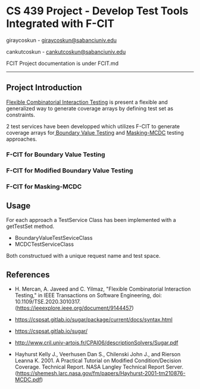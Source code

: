 # CS 439 Project - Develop Test Tools Integrated with F-CIT

giraycoskun - giraycoskun@sabanciuniv.edu

cankutcoskun - cankutcoskun@sabanciuniv.edu

FCIT Project documentation is under FCIT.md

---

## Project Introduction

[Flexible Combinatorial Interaction Testing](https://ieeexplore.ieee.org/document/9144457) is present a flexible and generalized way to generate coverage arrays by defining test set as constraints.

2 test services have been developped which utilizes F-CIT to generate coverage arrays for[ Boundary Value Testing](https://en.wikipedia.org/wiki/Boundary-value_analysis) and [Masking-MCDC](https://en.wikipedia.org/wiki/Modified_condition/decision_coverage) testing approaches.

### F-CIT for Boundary Value Testing

### F-CIT for Modified Boundary Value Testing

### F-CIT for Masking-MCDC

## Usage

For each approach a TestService Class has been implemented with a getTestSet method.

- BoundaryValueTestSeviceClass
- MCDCTestServiceClass

Both constructued with a unique request name and test space.


## References

- H. Mercan, A. Javeed and C. Yilmaz, "Flexible Combinatorial Interaction Testing," in IEEE Transactions on Software Engineering, doi: 10.1109/TSE.2020.3010317. (https://ieeexplore.ieee.org/document/9144457)

- https://cspsat.gitlab.io/sugar/package/current/docs/syntax.html

- https://cspsat.gitlab.io/sugar/

- http://www.cril.univ-artois.fr/CPAI06/descriptionSolvers/Sugar.pdf

- Hayhurst Kelly J., Veerhusen Dan S., Chilenski John J., and Rierson Leanna K. 2001. A Practical Tutorial on Modified Condition/Decision Coverage. Technical Report. NASA Langley Technical Report Server.
(https://shemesh.larc.nasa.gov/fm/papers/Hayhurst-2001-tm210876-MCDC.pdf)